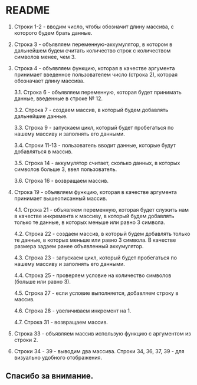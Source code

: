 # README
1. Строки 1-2 - вводим число, чтобы обозначит длину массива, с которого будем брать данные.
2. Строка 3 - объявляем переменную-аккумулятор, в котором в дальнейшем будем считать количество строк с количеством символов менее, чем 3.
3. Строка 4 - объявляем функцию, которая в качестве аргумента принимает введенное пользователем число (строка 2), которая обозначает длину массива.

	3.1. Строка 6 - объявляем переменную, которая будет принимать данные, введенные в строке № 12.

	3.2. Строка 7 - создаем массив, в который будем добавлять дальнейшие данные.

	3.3. Строка 9 - запускаем цикл, который будет пробегаться по нашему массиву и заполнять его данными.

	3.4. Строки 11-13 - пользователь вводит данные, которые будут добавляться в массив.

	3.5. Строка 14 - аккумулятор считает, сколько данных, в которых символов больше 3, ввел пользователь.

	3.6. Строка 16 - возвращаем массив.
4. Строка 19 - объявляем функцию, которая в качестве аргумента принимает вышеописанный массив.

	4.1. Строка 21 - объявляем переменную, которая будет служить нам в качестве инкремента к массиву, в который будем добавлять только те данные, в которых меньше или равно 3 символа.

	4.2. Строка 22 - создаем массив, в который будем добавлять только те данные, в которых меньше или равно 3 символа. В качестве размера задаем ранее объявленный аккумулятор.

	4.3. Строка 23 - запускаем цикл, который будет пробегаться по нашему массиву и заполнять его данными.

	4.4. Строка 25 - проверяем условие на количество символов (больше или равно 3).

	4.5. Строка 27 - если условие выполняется, добавляем строку в массив.

	4.6. Строка 28 - увеличиваем инкремент на 1.

	4.7. Строка 31 - возвращаем массив.
5. Строка 33 - объявляем массив использую функцию с аргументом из строки 2.
6. Строки 34 - 39 - выводим два массива. Строки 34, 36, 37, 39 - для визуально удобного отображения.

## Спасибо за внимание.